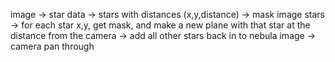 

image -> star data -> stars with distances (x,y,distance) -> mask image stars -> for each star x,y, get mask, and make a new plane with that star at the distance from the camera -> add all other stars back in to nebula image -> camera pan through